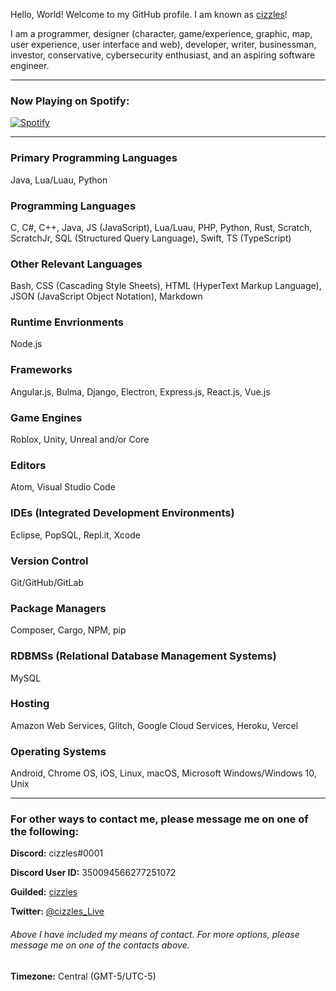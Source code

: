 Hello, World! Welcome to my GitHub profile. I am known as [cizzles](https://github.com/cizzles)!

I am a programmer, designer (character, game/experience, graphic, map, user experience, user interface and web), developer, writer, businessman, investor, conservative, cybersecurity enthusiast, and an aspiring software engineer.

---

### Now Playing on Spotify:

[![Spotify](https://cizzles-now-playing-on-spotify.vercel.app/api/spotify)](https://open.spotify.com/user/apaig6ltu8b8w8ybkg8xa4n66)

---

### Primary Programming Languages

Java, Lua/Luau, Python

### Programming Languages

C, C#, C++, Java, JS (JavaScript), Lua/Luau, PHP, Python, Rust, Scratch, ScratchJr, SQL (Structured Query Language), Swift, TS (TypeScript)

### Other Relevant Languages

Bash, CSS (Cascading Style Sheets), HTML (HyperText Markup Language), JSON (JavaScript Object Notation), Markdown

### Runtime Envrionments

Node.js

### Frameworks

Angular.js, Bulma, Django, Electron, Express.js, React.js, Vue.js

### Game Engines

Roblox, Unity, Unreal and/or Core

### Editors

Atom, Visual Studio Code

### IDEs (Integrated Development Environments)

Eclipse, PopSQL, Repl.it, Xcode

### Version Control

Git/GitHub/GitLab

### Package Managers

Composer, Cargo, NPM, pip

### RDBMSs (Relational Database Management Systems)

MySQL

### Hosting

Amazon Web Services, Glitch, Google Cloud Services, Heroku, Vercel

### Operating Systems

Android, Chrome OS, iOS, Linux, macOS, Microsoft Windows/Windows 10, Unix

---

### For other ways to contact me, please message me on one of the following:

**Discord:** cizzles#0001

**Discord User ID:** 350094566277251072

**Guilded:** [cizzles](https://www.guilded.gg/u/cizzles)

**Twitter:** [@cizzles_Live](https://twitter.com/cizzles_Live)

###### Above I have included my means of contact. For more options, please message me on one of the contacts above.

**Timezone:** Central (GMT-5/UTC-5)
